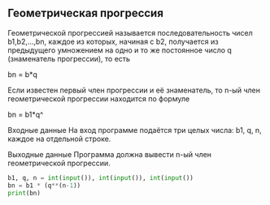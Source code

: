 ## Геометрическая прогрессия
Геометрической прогрессией называется последовательность чисел b1,b2,...,bn, каждое из которых, начиная с b2, получается из предыдущего умножением на одно и то же постоянное число q (знаменатель прогрессии), то есть

bn = b<n-1>*q

Если известен первый член прогрессии и её знаменатель, то n-ый член геометрической прогрессии находится по формуле

bn = b1*q^<n-1>
 

Входные данные
На вход программе подаётся три целых числа: b1, q, n, каждое на отдельной строке.

Выходные данные
Программа должна вывести n-ый член геометрической прогрессии.

```python
b1, q, n = int(input()), int(input()), int(input())
bn = b1 * (q**(n-1))
print(bn)
```